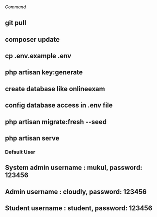
###### Command
##  git pull
## composer update
## cp .env.example .env
## php artisan key:generate
## create database like onlineexam
## config database access in .env file
## php artisan migrate:fresh --seed
## php artisan serve

### Default User
## System admin username : mukul, password: 123456
## Admin username : cloudly, password: 123456
## Student username : student, password: 123456







